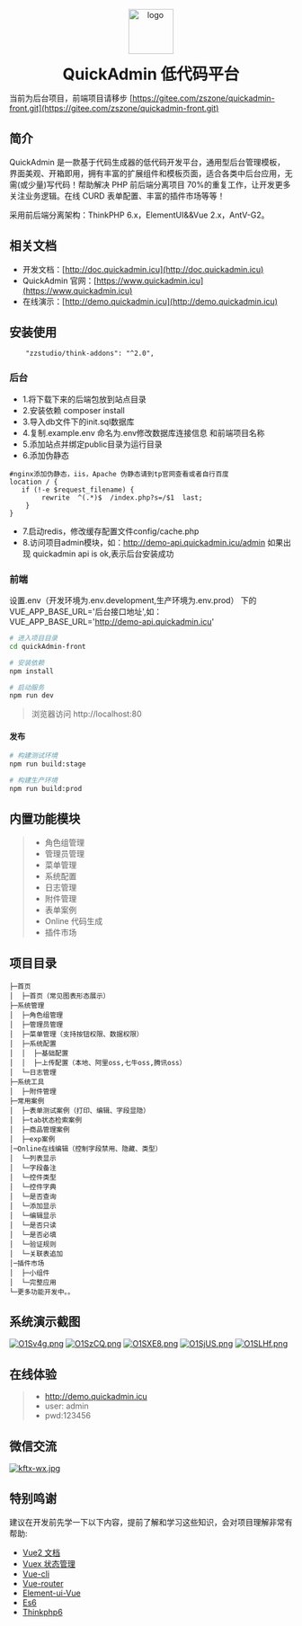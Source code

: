 <p align="center">
	<img alt="logo" width="80" src="https://static.yxhui.top/logo.png">
</p>
<h1 align="center" style="margin: 10px 0; font-weight: bold;">QuickAdmin 低代码平台</h1>

当前为后台项目，前端项目请移步 [https://gitee.com/zszone/quickadmin-front.git](https://gitee.com/zszone/quickadmin-front.git)

## 简介

QuickAdmin 是一款基于代码生成器的低代码开发平台，通用型后台管理模板，界面美观、开箱即用，拥有丰富的扩展组件和模板页面，适合各类中后台应用，无需(或少量)写代码！帮助解决 PHP 前后端分离项目 70%的重复工作，让开发更多关注业务逻辑。在线 CURD 表单配置、丰富的插件市场等等！

采用前后端分离架构：ThinkPHP 6.x，ElementUI&&Vue 2.x，AntV-G2。

## 相关文档

-   开发文档：[http://doc.quickadmin.icu](http://doc.quickadmin.icu)
-   QuickAdmin 官网：[https://www.quickadmin.icu](https://www.quickadmin.icu)
-   在线演示：[http://demo.quickadmin.icu](http://demo.quickadmin.icu)


## 安装使用
        "zzstudio/think-addons": "^2.0",
### 后台

- 1.将下载下来的后端包放到站点目录
- 2.安装依赖 composer install
- 3.导入db文件下的init.sql数据库
- 4.复制.example.env 命名为.env修改数据库连接信息 和前端项目名称
- 5.添加站点并绑定public目录为运行目录
- 6.添加伪静态

````
#nginx添加伪静态，iis，Apache 伪静态请到tp官网查看或者自行百度
location / { 
   if (!-e $request_filename) {
   		rewrite  ^(.*)$  /index.php?s=/$1  last;
    }
}
````
- 7.启动redis，修改缓存配置文件config/cache.php
- 8.访问项目admin模块，如：http://demo-api.quickadmin.icu/admin 如果出现 quickadmin api is ok,表示后台安装成功

### 前端
设置.env（开发环境为.env.development,生产环境为.env.prod） 下的VUE_APP_BASE_URL='后台接口地址',如：VUE_APP_BASE_URL='http://demo-api.quickadmin.icu'

```bash
# 进入项目目录
cd quickAdmin-front

# 安装依赖
npm install

# 启动服务
npm run dev
```

> 浏览器访问 http://localhost:80

#### 发布

```bash
# 构建测试环境
npm run build:stage

# 构建生产环境
npm run build:prod
```

## 内置功能模块

> -   角色组管理
> -   管理员管理
> -   菜单管理
> -   系统配置
> -   日志管理
> -   附件管理
> -   表单案例
> -   Online 代码生成
> -   插件市场

## 项目目录

```
├─首页
│  ├─首页（常见图表形态展示）
├─系统管理
│  ├─角色组管理
│  ├─管理员管理
│  ├─菜单管理（支持按钮权限、数据权限）
│  ├─系统配置
│  │  ├─基础配置
│  │  ├─上传配置（本地、阿里oss,七牛oss,腾讯oss）
│  └─日志管理
├─系统工具
│  ├─附件管理
├─常用案例
│  ├─表单测试案例（打印、编辑、字段显隐）
│  ├─tab状态检索案例
│  ├─商品管理案例
│  ├─exp案例
│─Online在线编辑（控制字段禁用、隐藏、类型）
│  └─列表显示
│  └─字段备注
│  └─控件类型
│  └─控件字典
│  └─是否查询
│  └─添加显示
│  └─编辑显示
│  └─是否只读
│  └─是否必填
│  └─验证规则
│  └─关联表追加
│─插件市场
│  ├─小组件
│  └─完整应用
└─更多功能开发中。。

```

## 系统演示截图

[![O1Sv4g.png](https://s1.ax1x.com/2022/05/08/O1Sv4g.png)](https://s1.ax1x.com/2022/05/08/O1Sv4g.png)
[![O1SzCQ.png](https://s1.ax1x.com/2022/05/08/O1SzCQ.png)](https://s1.ax1x.com/2022/05/08/O1SzCQ.png)
[![O1SXE8.png](https://s1.ax1x.com/2022/05/08/O1SXE8.png)](https://s1.ax1x.com/2022/05/08/O1SXE8.png)
[![O1SjUS.png](https://s1.ax1x.com/2022/05/08/O1SjUS.png)](https://s1.ax1x.com/2022/05/08/O1SjUS.png)
[![O1SLHf.png](https://s1.ax1x.com/2022/05/08/O1SLHf.png)](https://s1.ax1x.com/2022/05/08/O1SLHf.png)

## 在线体验

> -   http://demo.quickadmin.icu
> -   user: admin
> -   pwd:123456

## 微信交流

[![kftx-wx.jpg](https://static.quickadmin.icu/quickadmin/kftx-wx.jpg)](https://static.quickadmin.icu/quickadmin/kftx-wx.jpg)

## 特别鸣谢

建议在开发前先学一下以下内容，提前了解和学习这些知识，会对项目理解非常有帮助:

-   [Vue2 文档](https://cn.vuejs.org/v2/guide/)
-   [Vuex 状态管理](https://vuex.vuejs.org/zh/)
-   [Vue-cli](https://cli.vuejs.org/zh/config/)
-   [Vue-router](https://next.router.vuejs.org/)
-   [Element-ui-Vue](https://element.eleme.cn/#/zh-CN/component/installation)
-   [Es6](https://es6.ruanyifeng.com/)
-   [Thinkphp6](https://www.kancloud.cn/manual/thinkphp6_0/1037479/)
